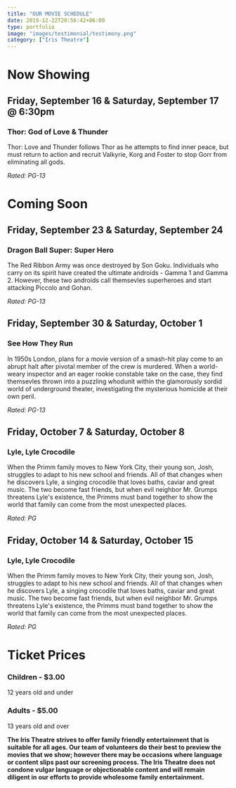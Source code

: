 ```yaml
---
title: "OUR MOVIE SCHEDULE"
date: 2019-12-22T20:56:42+06:00
type: portfolio
image: "images/testimonial/testimony.png"
category: ["Iris Theatre"]
---
```


# Now Showing

## Friday, September 16 & Saturday, September 17 @ 6:30pm

### Thor: God of Love & Thunder

Thor: Love and Thunder follows Thor as he attempts to find inner peace, but must return to action and recruit Valkyrie, Korg and Foster to stop Gorr from eliminating all gods.

_Rated: PG-13_

# Coming Soon 

## Friday, September 23 & Saturday, September 24

### Dragon Ball Super: Super Hero

The Red Ribbon Army was once destroyed by Son Goku. Individuals who carry on its spirit have created the ultimate androids - Gamma 1 and Gamma 2. However, these two androids call themsevles superheroes and start attacking Piccolo and Gohan.

_Rated: PG-13_

## Friday, September 30 & Saturday, October 1

### See How They Run

In 1950s London, plans for a movie version of a smash-hit play come to an abrupt halt after pivotal member of the crew is murdered. When a world-weary inspector and an eager rookie constable take on the case, they find themsevles thrown into a puzzling whodunit within the glamorously sordid world of underground theater, investigating the mysterious homicide at their own peril.

_Rated: PG-13_

## Friday, October 7 & Saturday, October 8

### Lyle, Lyle Crocodile

When the Primm family moves to New York City, their young son, Josh, struggles to adapt to his new school and friends. All of that changes when he discovers Lyle, a singing crocodile that loves baths, caviar and great music. The two become fast friends, but when evil neighbor Mr. Grumps threatens Lyle's existence, the Primms must band together to show the world that family can come from the most unexpected places.

_Rated: PG_

## Friday, October 14 & Saturday, October 15

### Lyle, Lyle Crocodile

When the Primm family moves to New York City, their young son, Josh, struggles to adapt to his new school and friends. All of that changes when he discovers Lyle, a singing crocodile that loves baths, caviar and great music. The two become fast friends, but when evil neighbor Mr. Grumps threatens Lyle's existence, the Primms must band together to show the world that family can come from the most unexpected places.

_Rated: PG_



# Ticket Prices

### Children - $3.00
12 years old and under

### Adults - $5.00 
13 years old and over

**The Iris Theatre strives to offer family friendly entertainment that is suitable for all ages. Our team of volunteers do their best to preview the movies that we show; however there may be occasions where language or content slips past our screening process. The Iris Theatre does not condone vulgar language or objectionable content and will remain diligent in our efforts to provide wholesome family entertainment.**
